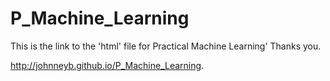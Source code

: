 # P_Machine_Learning
This is the link to the 'html' file for Practical Machine Learning' 
Thanks you.

http://johnneyb.github.io/P_Machine_Learning.
